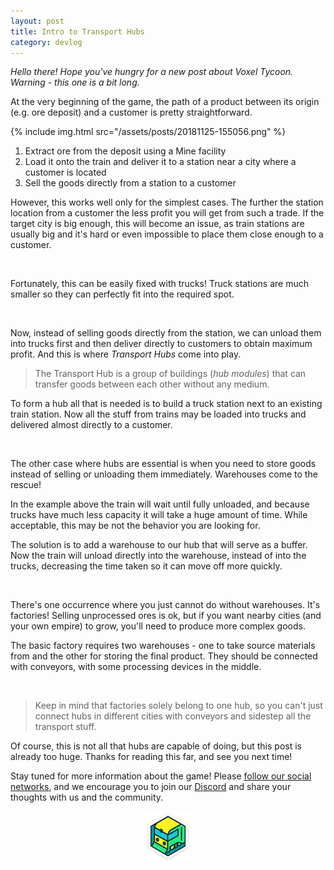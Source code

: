```yaml
---
layout: post
title: Intro to Transport Hubs
category: devlog
---
```


*Hello there! Hope you've hungry for a new post about Voxel Tycoon. Warning - this one is a bit long.*

At the very beginning of the game, the path of a product between its origin (e.g. ore deposit) and a customer is pretty straightforward.

{% include img.html src="/assets/posts/20181125-155056.png" %}

1. Extract ore from the deposit using a Mine facility
2. Load it onto the train and deliver it to a station near a city where a customer is located
3. Sell the goods directly from a station to a customer

However, this works well only for the simplest cases. The further the station location from a customer the less profit you will get from such a trade. If the target city is big enough, this will become an issue, as train stations are usually big and it's hard or even impossible to place them close enough to a customer.

![]()

Fortunately, this can be easily fixed with trucks! Truck stations are much smaller so they can perfectly fit into the required spot.

![]()

Now, instead of selling goods directly from the station, we can unload them into trucks first and then deliver directly to customers to obtain maximum profit. And this is where *Transport Hubs* come into play.

> The Transport Hub is a group of buildings (*hub modules*) that can transfer goods between each other without any medium.

To form a hub all that is needed is to build a truck station next to an existing train station. Now all the stuff from trains may be loaded into trucks and delivered almost directly to a customer.

![]()

The other case where hubs are essential is when you need to store goods instead of selling or unloading them immediately. Warehouses come to the rescue!

In the example above the train will wait until fully unloaded, and because trucks have much less capacity it will take a huge amount of time. While acceptable, this may be not the behavior you are looking for.

The solution is to add a warehouse to our hub that will serve as a buffer. Now the train will unload directly into the warehouse, instead of into the trucks, decreasing the time taken so it can move off more quickly.

![]()

There's one occurrence where you just cannot do without warehouses. It's factories! Selling unprocessed ores is ok, but if you want nearby cities (and your own empire) to grow, you'll need to produce more complex goods.

The basic factory requires two warehouses - one to take source materials from and the other for storing the final product. They should be connected with conveyors, with some processing devices in the middle.

![]()

> Keep in mind that factories solely belong to one hub, so you can't just connect hubs in different cities with conveyors and sidestep all the transport stuff.

Of course, this is not all that hubs are capable of doing, but this post is already too huge. Thanks for reading this far, and see you next time!

Stay tuned for more information about the game! Please [follow our social networks](/contacts), and we encourage you to join our [Discord](http://discord.gg/64KPWd5) and share your thoughts with us and the community.

<div style="text-align: center">
    <img style="width: 80px;" src="/assets/outlined-33-shadow.png"/>
</div>